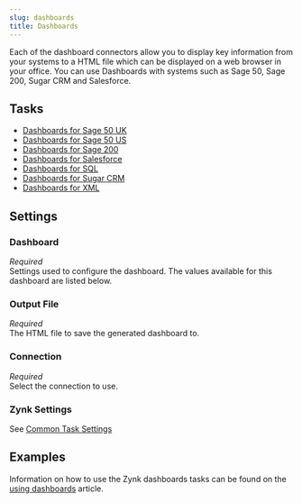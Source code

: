 ```yaml
---
slug: dashboards
title: Dashboards
---
```


Each of the dashboard connectors allow you to display key information from your systems to a HTML file which can be displayed on a web browser in your office. You can use Dashboards with systems such as Sage 50, Sage 200, Sugar CRM and Salesforce.

## Tasks

 * [Dashboards for Sage 50 UK](/dashboards-for-sage-50-uk)
 * [Dashboards for Sage 50 US](/dashboards-for-sage-50-us)
 * [Dashboards for Sage 200](/dashboards-for-sage-200)
 * [Dashboards for Salesforce](/dashboards-for-salesforce)
 * [Dashboards for SQL](/dashboards-for-sql)
 * [Dashboards for Sugar CRM](/dashboards-for-sugar-crm)
 * [Dashboards for XML](/dashboards-for-xml)

## Settings
### Dashboard
_Required_  
Settings used to configure the dashboard. The values available for this dashboard are listed below.

### Output File
_Required_  
The HTML file to save the generated dashboard to. 

### Connection
_Required_  
Select the connection to use. 

### Zynk Settings
See [Common Task Settings](/common-task-settings)

## Examples  
Information on how to use the Zynk dashboards tasks can be found on the [using dashboards](/using-dashboards) article.